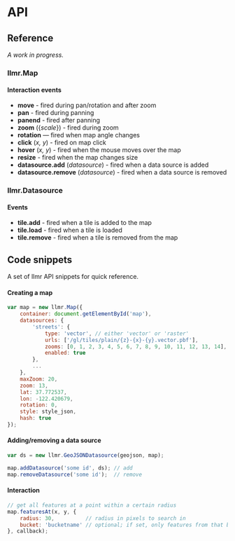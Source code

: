 # API

## Reference

*A work in progress.*

### llmr.Map

#### Interaction events

- **move** - fired during pan/rotation and after zoom
- **pan** - fired during panning
- **panend** - fired after panning
- **zoom** ({*scale*}) - fired during zoom
- **rotation** — fired when map angle changes
- **click** (*x, y*) - fired on map click
- **hover** (*x, y*) - fired when the mouse moves over the map
- **resize** - fired when the map changes size
- **datasource.add** (*datasource*) - fired when a data source is added
- **datasource.remove** (*datasource*) - fired when a data source is removed

### llmr.Datasource

#### Events

- **tile.add** - fired when a tile is added to the map
- **tile.load** - fired when a tile is loaded
- **tile.remove** - fired when a tile is removed from the map


## Code snippets

A set of llmr API snippets for quick reference.

#### Creating a map

```js
var map = new llmr.Map({
    container: document.getElementById('map'),
    datasources: {
        'streets': {
            type: 'vector', // either 'vector' or 'raster'
            urls: ['/gl/tiles/plain/{z}-{x}-{y}.vector.pbf'],
            zooms: [0, 1, 2, 3, 4, 5, 6, 7, 8, 9, 10, 11, 12, 13, 14],
            enabled: true
        },
        ...
    },
    maxZoom: 20,
    zoom: 13,
    lat: 37.772537,
    lon: -122.420679,
    rotation: 0,
    style: style_json,
    hash: true
});
```

#### Adding/removing a data source

```js
var ds = new llmr.GeoJSONDatasource(geojson, map);

map.addDatasource('some id', ds); // add
map.removeDatasource('some id');  // remove
```

#### Interaction

```js
// get all features at a point within a certain radius
map.featuresAt(x, y, {
    radius: 30,          // radius in pixels to search in
    bucket: 'bucketname' // optional; if set, only features from that bucket will be matched
}, callback);
```

